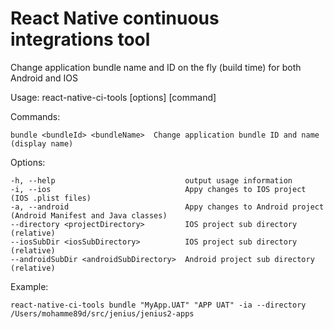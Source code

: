 # React Native continuous integrations tool
Change application bundle name and ID on the fly (build time) for both Android and IOS

Usage: react-native-ci-tools [options] [command]


  Commands:

    bundle <bundleId> <bundleName>  Change application bundle ID and name (display name)

  Options:

    -h, --help                             output usage information
    -i, --ios                              Appy changes to IOS project (IOS .plist files)
    -a, --android                          Appy changes to Android project (Android Manifest and Java classes)
    --directory <projectDirectory>         IOS project sub directory (relative)
    --iosSubDir <iosSubDirectory>          IOS project sub directory (relative)
    --androidSubDir <androidSubDirectory>  Android project sub directory (relative)


  Example:

    react-native-ci-tools bundle "MyApp.UAT" "APP UAT" -ia --directory /Users/mohamme89d/src/jenius/jenius2-apps